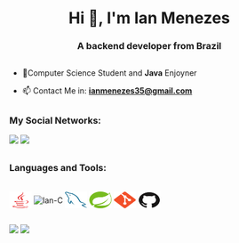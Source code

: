 <h1 align="center">Hi 👋, I'm Ian Menezes</h1>

<h3 align="center">A backend developer from Brazil</h3>

##

- 🌱Computer Science Student and **Java** Enjoyner

- 📫 Contact Me in: **ianmenezes35@gmail.com**

##

<h3 align="left">My Social Networks:</h3>

<div> 
  <a href="https://instagram.com/iandavi071" target="_blank"><img src="https://img.shields.io/badge/-Instagram-%23E4405F?style=for-the-badge&logo=instagram&logoColor=white" target="_blank"></a>
  <a href="https://www.linkedin.com/in/ianmenezesss" target="_blank"><img src="https://img.shields.io/badge/-LinkedIn-%230077B5?style=for-the-badge&logo=linkedin&logoColor=white" target="_blank"></a> 
</div>
 
##
  
<h3 align="left">Languages and Tools:</h3>

<div style="display: inline_block"><br>
  <img align="center" alt="Ian-Jv" height="30" width="40" src="https://raw.githubusercontent.com/devicons/devicon/master/icons/java/java-plain.svg">
  <img align="center" alt="Ian-C" height="30" width="40" src="https://cdn.jsdelivr.net/gh/devicons/devicon/icons/c/c-original.svg"/>
  <img align="center" alt="Ian-Ms" height="30" width="40" src="https://raw.githubusercontent.com/devicons/devicon/master/icons/mysql/mysql-plain.svg">
  <img align="center" alt="Ian-Sb" height="30" width="40" src="https://raw.githubusercontent.com/devicons/devicon/master/icons/spring/spring-original.svg">
  <img align="center" alt="Ian-Git" height="30" width="40" src="https://raw.githubusercontent.com/devicons/devicon/master/icons/git/git-original.svg">
  <img align="center" alt="Ian-GitHub" height="30" width="40" src="https://raw.githubusercontent.com/devicons/devicon/master/icons/github/github-original.svg">
</div>

##

<picture>
  <source
    srcset="https://github-readme-stats.vercel.app/api?username=ianmenezesss&show_icons=true&theme=dark"
    media="(prefers-color-scheme: dark)"
  />
  <source
    srcset="https://github-readme-stats.vercel.app/api?username=ianmenezesss&show_icons=true"
    media="(prefers-color-scheme: light), (prefers-color-scheme: no-preference)"
  />
  <img src="https://github-readme-stats.vercel.app/api?username=ianmenezesss&show_icons=true" />
</picture>
<picture>
  <source
    srcset="https://github-readme-stats.vercel.app/api/top-langs/?username=ianmenezesss&layout=donut&show_icons=true&theme=dark"
    media="(prefers-color-scheme: dark)"
  />
    <source
    srcset="https://github-readme-stats.vercel.app/api/top-langs/?username=ianmenezesss&layout=donut&show_icons=true"
    media="(prefers-color-scheme: light), (prefers-color-scheme: no-preference)"
  />
  <img src="https://github.com/ianmenezesss/github-readme-stats&show_icons=true" />
</picture>





